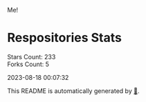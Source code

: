 Me!

# Respositories Stats
Stars Count: 233  
Forks Count: 5

2023-08-18 00:07:32  

This README is automatically generated by [🐰](https://github.com/rnitta/rnitta).
